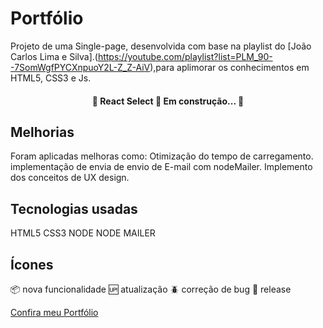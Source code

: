 # Portfólio
Projeto de uma Single-page, desenvolvida com base na playlist do [João Carlos Lima e Silva].(https://youtube.com/playlist?list=PLM_90--7SomWgfPYCXnpuoY2L-Z_Z-AiV),para aplimorar os conhecimentos em HTML5, CSS3 e Js.

<h4 align="center"> 
	🚧  React Select 🚀 Em construção...  🚧
</h4>

## Melhorias
  Foram aplicadas melhoras como:
  Otimização do tempo de carregamento.
  implementação de envia de envio de E-mail com nodeMailer.
  Implemento dos conceitos de UX design.
  

## Tecnologias usadas
  HTML5 
  CSS3
  NODE
  NODE MAILER


## Ícones
:package: nova funcionalidade
:up: atualização
:beetle: correção de bug
:checkered_flag: release

[Confira meu Portfólio](https://portifoliomanoel.herokuapp.com/#)
